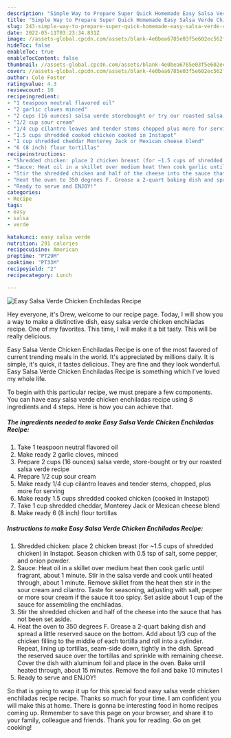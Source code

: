 ```yaml
---
description: "Simple Way to Prepare Super Quick Homemade Easy Salsa Verde Chicken Enchiladas Recipe"
title: "Simple Way to Prepare Super Quick Homemade Easy Salsa Verde Chicken Enchiladas Recipe"
slug: 243-simple-way-to-prepare-super-quick-homemade-easy-salsa-verde-chicken-enchiladas-recipe
date: 2022-05-11T03:23:34.831Z
image: //assets-global.cpcdn.com/assets/blank-4e0bea6785e03f5e602ec562f230caae08da540cada707380b4fe1bbebba43da.png
hideToc: false
enableToc: true
enableTocContent: false
thumbnail: //assets-global.cpcdn.com/assets/blank-4e0bea6785e03f5e602ec562f230caae08da540cada707380b4fe1bbebba43da.png
cover: //assets-global.cpcdn.com/assets/blank-4e0bea6785e03f5e602ec562f230caae08da540cada707380b4fe1bbebba43da.png
author: Cole Foster
ratingvalue: 4.3
reviewcount: 10
recipeingredient:
- "1 teaspoon neutral flavored oil"
- "2 garlic cloves minced"
- "2 cups (16 ounces) salsa verde storebought or try our roasted salsa verde recipe"
- "1/2 cup sour cream"
- "1/4 cup cilantro leaves and tender stems chopped plus more for serving"
- "1.5 cups shredded cooked chicken cooked in Instapot"
- "1 cup shredded cheddar Monterey Jack or Mexican cheese blend"
- "6 (8 inch) flour tortillas"
recipeinstructions:
- "Shredded chicken: place 2 chicken breast (for ~1.5 cups of shredded chicken) in Instapot. Season chicken with 0.5 tsp of salt, some pepper, and onion powder."
- "Sauce: Heat oil in a skillet over medium heat then cook garlic until fragrant, about 1 minute. Stir in the salsa verde and cook until heated through, about 1 minute. Remove skillet from the heat then stir in the sour cream and cilantro. Taste for seasoning, adjusting with salt, pepper or more sour cream if the sauce it too spicy.  Set aside about 1 cup of the sauce for assembling the enchiladas."
- "Stir the shredded chicken and half of the cheese into the sauce that has not been set aside."
- "Heat the oven to 350 degrees F. Grease a 2-quart baking dish and spread a little reserved sauce on the bottom.  Add about 1/3 cup of the chicken filling to the middle of each tortilla and roll into a cylinder. Repeat, lining up tortillas, seam-side down, tightly in the dish.  Spread the reserved sauce over the tortillas and sprinkle with remaining cheese. Cover the dish with aluminum foil and place in the oven. Bake until heated through, about 15 minutes. Remove the foil and bake 10 minutes l"
- "Ready to serve and ENJOY!"
categories:
- Recipe
tags:
- easy
- salsa
- verde

katakunci: easy salsa verde 
nutrition: 291 calories
recipecuisine: American
preptime: "PT29M"
cooktime: "PT33M"
recipeyield: "2"
recipecategory: Lunch

---
```



![Easy Salsa Verde Chicken Enchiladas Recipe](//assets-global.cpcdn.com/assets/blank-4e0bea6785e03f5e602ec562f230caae08da540cada707380b4fe1bbebba43da.png)

Hey everyone, it's Drew, welcome to our recipe page. Today, I will show you a way to make a distinctive dish, easy salsa verde chicken enchiladas recipe. One of my favorites. This time, I will make it a bit tasty. This will be really delicious.



Easy Salsa Verde Chicken Enchiladas Recipe is one of the most favored of current trending meals in the world. It's appreciated by millions daily. It is simple, it's quick, it tastes delicious. They are fine and they look wonderful. Easy Salsa Verde Chicken Enchiladas Recipe is something which I've loved my whole life.


To begin with this particular recipe, we must prepare a few components. You can have easy salsa verde chicken enchiladas recipe using 8 ingredients and 4 steps. Here is how you can achieve that.

<!--inarticleads1-->

##### The ingredients needed to make Easy Salsa Verde Chicken Enchiladas Recipe:

1. Take 1 teaspoon neutral flavored oil
1. Make ready 2 garlic cloves, minced
1. Prepare 2 cups (16 ounces) salsa verde, store-bought or try our roasted salsa verde recipe
1. Prepare 1/2 cup sour cream
1. Make ready 1/4 cup cilantro leaves and tender stems, chopped, plus more for serving
1. Make ready 1.5 cups shredded cooked chicken (cooked in Instapot)
1. Take 1 cup shredded cheddar, Monterey Jack or Mexican cheese blend
1. Make ready 6 (8 inch) flour tortillas




<!--inarticleads2-->

##### Instructions to make Easy Salsa Verde Chicken Enchiladas Recipe:

1. Shredded chicken: place 2 chicken breast (for ~1.5 cups of shredded chicken) in Instapot. Season chicken with 0.5 tsp of salt, some pepper, and onion powder.
1. Sauce: Heat oil in a skillet over medium heat then cook garlic until fragrant, about 1 minute. Stir in the salsa verde and cook until heated through, about 1 minute. Remove skillet from the heat then stir in the sour cream and cilantro. Taste for seasoning, adjusting with salt, pepper or more sour cream if the sauce it too spicy.  Set aside about 1 cup of the sauce for assembling the enchiladas.
1. Stir the shredded chicken and half of the cheese into the sauce that has not been set aside.
1. Heat the oven to 350 degrees F. Grease a 2-quart baking dish and spread a little reserved sauce on the bottom.  Add about 1/3 cup of the chicken filling to the middle of each tortilla and roll into a cylinder. Repeat, lining up tortillas, seam-side down, tightly in the dish.  Spread the reserved sauce over the tortillas and sprinkle with remaining cheese. Cover the dish with aluminum foil and place in the oven. Bake until heated through, about 15 minutes. Remove the foil and bake 10 minutes l
1. Ready to serve and ENJOY!



So that is going to wrap it up for this special food easy salsa verde chicken enchiladas recipe recipe. Thanks so much for your time. I am confident you will make this at home. There is gonna be interesting food in home recipes coming up. Remember to save this page on your browser, and share it to your family, colleague and friends. Thank you for reading. Go on get cooking!
